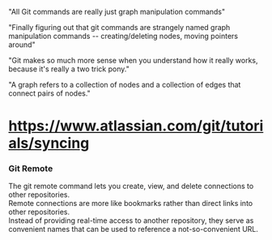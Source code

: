 "All Git commands are really just graph manipulation commands"

"Finally figuring out that git commands are strangely named graph manipulation commands -- creating/deleting nodes, moving pointers around"

"Git makes so much more sense when you understand how it really works, because it's really a two trick pony."

"A graph refers to a collection of nodes and a collection of edges that connect pairs of nodes."

# https://www.atlassian.com/git/tutorials/syncing

### Git Remote
The git remote command lets you create, view, and delete connections to other repositories.   
Remote connections are more like bookmarks rather than direct links into other repositories.   
Instead of providing real-time access to another repository, they serve as convenient names that can be used to reference a not-so-convenient URL.


